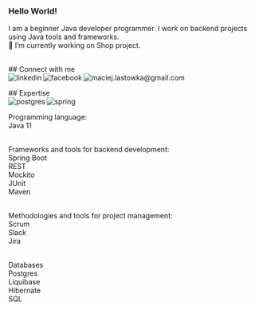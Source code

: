 ### Hello World!
I am a beginner Java developer programmer. I work on backend projects using Java tools and frameworks.
<br> 🔭 I’m currently working on Shop project.

<br> ## Connect with me <br>
<a href="https://www.linkedin.com/in/maciej-lastowka/"><img align="left" alt="linkedin" src="https://img.shields.io/badge/linkedin-%230077B5.svg?&style=for-the-badge&logo=linkedin&logoColor=white" /></a>
<a href="https://www.facebook.com/profile.php?id=100002433296040"><img align="left" alt="facebook" src="https://img.shields.io/badge/facebook-%231877F2.svg?&style=for-the-badge&logo=facebook&logoColor=white" /></a>
<a href="mailto:maciej.lastowka@gmail.com"><img align="left" alt="maciej.lastowka@gmail.com" src="https://img.shields.io/badge/gmail-%23D14836.svg?&style=for-the-badge&logo=gmail&logoColor=white" /></a>

<br>## Expertise<br>
<img align="left" alt="postgres" src="https://img.shields.io/badge/postgres-%23316192.svg?&style=for-the-badge&logo=postgresql&logoColor=white" />
<img align="left" alt="spring" src="https://img.shields.io/badge/spring%20-%236DB33F.svg?&style=for-the-badge&logo=spring&logoColor=white" />

<br>Programming language:
<br>Java 11<br>

<br>Frameworks and tools for backend development:
<br>Spring Boot
<br>REST
<br>Mockito
<br>JUnit
<br>Maven<br>

<br>Methodologies and tools for project management:
<br>Scrum
<br>Slack
<br>Jira<br>

<br>Databases
<br>Postgres
<br>Liquibase
<br>Hibernate
<br>SQL<br>
<br>
<br>
